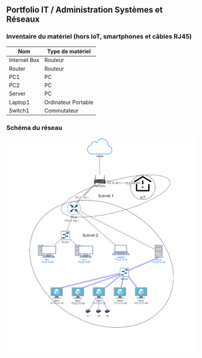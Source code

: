## Portfolio IT / Administration Systèmes et Réseaux

### Inventaire du matériel (hors IoT, smartphones et câbles RJ45)
|Nom	|Type de matériel	|
|---	|---	|
|Internet Box	|Routeur	|
|Router	|Routeur	|
|PC1	|PC	|
|PC2	|PC	|
|Server	|PC	|
|Laptop1	|Ordinateur Portable	|
|Switch1	|Commutateur	|

### Schéma du réseau
<img src="./Images/HomeLab_IT.png" width=800>
